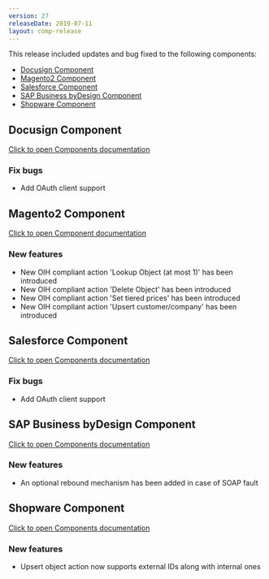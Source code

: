```yaml
---
version: 27
releaseDate: 2019-07-11
layout: comp-release
---
```


This release included updates and bug fixed to the following components:

*   [Docusign Component](#docusign-component)
*   [Magento2 Component](#magento2-component)
*   [Salesforce Component](#salesforce-component)
*   [SAP Business byDesign Component](#sap-business-bydesign-component)
*   [Shopware Component](#shopware-component)

## Docusign Component
[Click to open Components documentation](https://docs.elastic.io/components/docusign/index.html)

### Fix bugs
* Add OAuth client support

## Magento2 Component
[Click to open Component documentation](https://docs.elastic.io/components/magento2/index.html)

### New features
* New OIH compliant action 'Lookup Object (at most 1)' has been introduced
* New OIH compliant action 'Delete Object' has been introduced
* New OIH compliant action 'Set tiered prices' has been introduced
* New OIH compliant action 'Upsert customer/company' has been introduced

## Salesforce Component
[Click to open Components documentation](https://docs.elastic.io/components/salesforce/index.html)

### Fix bugs
* Add OAuth client support

## SAP Business byDesign Component
[Click to open Components documentation](https://docs.elastic.io/components/sap-bydesign/index.html)

### New features
* An optional rebound mechanism has been added in case of SOAP fault

## Shopware Component
[Click to open Components documentation](https://docs.elastic.io/components/shopware/index.html)

### New features
* Upsert object action now supports external IDs along with internal ones
